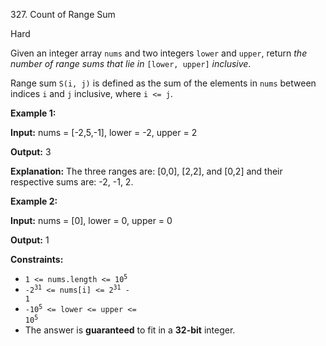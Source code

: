 327\. Count of Range Sum

Hard

Given an integer array `nums` and two integers `lower` and `upper`, return _the number of range sums that lie in_ `[lower, upper]` _inclusive_.

Range sum `S(i, j)` is defined as the sum of the elements in `nums` between indices `i` and `j` inclusive, where `i <= j`.

**Example 1:**

**Input:** nums = [-2,5,-1], lower = -2, upper = 2

**Output:** 3

**Explanation:** The three ranges are: [0,0], [2,2], and [0,2] and their respective sums are: -2, -1, 2.

**Example 2:**

**Input:** nums = [0], lower = 0, upper = 0

**Output:** 1

**Constraints:**

*   <code>1 <= nums.length <= 10<sup>5</sup></code>
*   <code>-2<sup>31</sup> <= nums[i] <= 2<sup>31</sup> - 1</code>
*   <code>-10<sup>5</sup> <= lower <= upper <= 10<sup>5</sup></code>
*   The answer is **guaranteed** to fit in a **32-bit** integer.